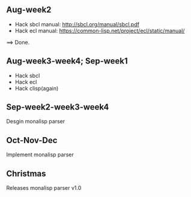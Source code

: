 
## Aug-week2
- Hack sbcl manual: http://sbcl.org/manual/sbcl.pdf
- Hack ecl manual: https://common-lisp.net/project/ecl/static/manual/

==> Done.

## Aug-week3-week4; Sep-week1
- Hack sbcl
- Hack ecl
- Hack clisp(again)

## Sep-week2-week3-week4
Desgin monalisp parser

## Oct-Nov-Dec
Implement monalisp parser

## Christmas
Releases monalisp parser v1.0
